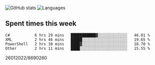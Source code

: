![GitHub stats](https://github-readme-stats.vercel.app/api?username=emipa606&theme=github_dark&show_icons=true) 
![Languages](https://github-readme-stats.vercel.app/api/top-langs/?username=emipa606&theme=github_dark&layout=compact)

## Spent times this week
<!--START_SECTION:waka-->

```text
C#           6 hrs 29 mins   ███████████▓░░░░░░░░░░░░░   46.01 %
XML          2 hrs 46 mins   █████░░░░░░░░░░░░░░░░░░░░   19.65 %
PowerShell   2 hrs 38 mins   ████▓░░░░░░░░░░░░░░░░░░░░   18.70 %
Other        2 hrs 11 mins   ████░░░░░░░░░░░░░░░░░░░░░   15.55 %
```

<!--END_SECTION:waka-->


26012022/8690260

